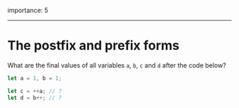 importance: 5

---

# The postfix and prefix forms

What are the final values of all variables `a`, `b`, `c` and `d` after the code below?

```js
let a = 1, b = 1;

let c = ++a; // ?
let d = b++; // ?
```